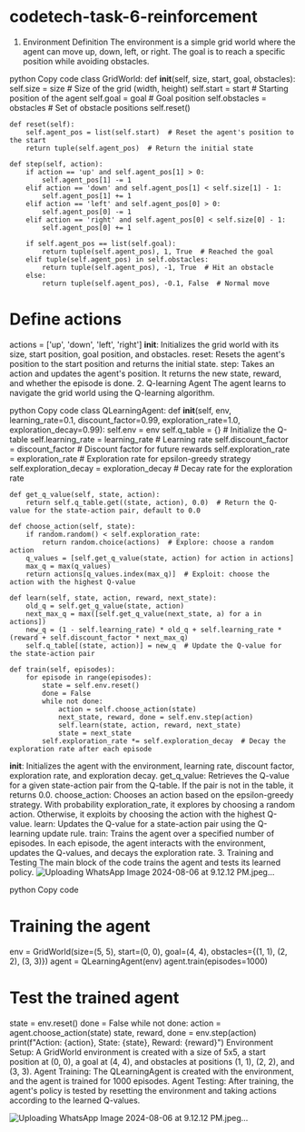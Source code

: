 # codetech-task-6-reinforcement

1. Environment Definition
The environment is a simple grid world where the agent can move up, down, left, or right. The goal is to reach a specific position while avoiding obstacles.

python
Copy code
class GridWorld:
    def __init__(self, size, start, goal, obstacles):
        self.size = size  # Size of the grid (width, height)
        self.start = start  # Starting position of the agent
        self.goal = goal  # Goal position
        self.obstacles = obstacles  # Set of obstacle positions
        self.reset()
    
    def reset(self):
        self.agent_pos = list(self.start)  # Reset the agent's position to the start
        return tuple(self.agent_pos)  # Return the initial state
    
    def step(self, action):
        if action == 'up' and self.agent_pos[1] > 0:
            self.agent_pos[1] -= 1
        elif action == 'down' and self.agent_pos[1] < self.size[1] - 1:
            self.agent_pos[1] += 1
        elif action == 'left' and self.agent_pos[0] > 0:
            self.agent_pos[0] -= 1
        elif action == 'right' and self.agent_pos[0] < self.size[0] - 1:
            self.agent_pos[0] += 1
        
        if self.agent_pos == list(self.goal):
            return tuple(self.agent_pos), 1, True  # Reached the goal
        elif tuple(self.agent_pos) in self.obstacles:
            return tuple(self.agent_pos), -1, True  # Hit an obstacle
        else:
            return tuple(self.agent_pos), -0.1, False  # Normal move

# Define actions
actions = ['up', 'down', 'left', 'right']
__init__: Initializes the grid world with its size, start position, goal position, and obstacles.
reset: Resets the agent's position to the start position and returns the initial state.
step: Takes an action and updates the agent's position. It returns the new state, reward, and whether the episode is done.
2. Q-learning Agent
The agent learns to navigate the grid world using the Q-learning algorithm.

python
Copy code
class QLearningAgent:
    def __init__(self, env, learning_rate=0.1, discount_factor=0.99, exploration_rate=1.0, exploration_decay=0.99):
        self.env = env
        self.q_table = {}  # Initialize the Q-table
        self.learning_rate = learning_rate  # Learning rate
        self.discount_factor = discount_factor  # Discount factor for future rewards
        self.exploration_rate = exploration_rate  # Exploration rate for epsilon-greedy strategy
        self.exploration_decay = exploration_decay  # Decay rate for the exploration rate

    def get_q_value(self, state, action):
        return self.q_table.get((state, action), 0.0)  # Return the Q-value for the state-action pair, default to 0.0

    def choose_action(self, state):
        if random.random() < self.exploration_rate:
            return random.choice(actions)  # Explore: choose a random action
        q_values = [self.get_q_value(state, action) for action in actions]
        max_q = max(q_values)
        return actions[q_values.index(max_q)]  # Exploit: choose the action with the highest Q-value

    def learn(self, state, action, reward, next_state):
        old_q = self.get_q_value(state, action)
        next_max_q = max([self.get_q_value(next_state, a) for a in actions])
        new_q = (1 - self.learning_rate) * old_q + self.learning_rate * (reward + self.discount_factor * next_max_q)
        self.q_table[(state, action)] = new_q  # Update the Q-value for the state-action pair

    def train(self, episodes):
        for episode in range(episodes):
            state = self.env.reset()
            done = False
            while not done:
                action = self.choose_action(state)
                next_state, reward, done = self.env.step(action)
                self.learn(state, action, reward, next_state)
                state = next_state
            self.exploration_rate *= self.exploration_decay  # Decay the exploration rate after each episode
__init__: Initializes the agent with the environment, learning rate, discount factor, exploration rate, and exploration decay.
get_q_value: Retrieves the Q-value for a given state-action pair from the Q-table. If the pair is not in the table, it returns 0.0.
choose_action: Chooses an action based on the epsilon-greedy strategy. With probability exploration_rate, it explores by choosing a random action. Otherwise, it exploits by choosing the action with the highest Q-value.
learn: Updates the Q-value for a state-action pair using the Q-learning update rule.
train: Trains the agent over a specified number of episodes. In each episode, the agent interacts with the environment, updates the Q-values, and decays the exploration rate.
3. Training and Testing
The main block of the code trains the agent and tests its learned policy.
![Uploading WhatsApp Image 2024-08-06 at 9.12.12 PM.jpeg…]()

python
Copy code
# Training the agent
env = GridWorld(size=(5, 5), start=(0, 0), goal=(4, 4), obstacles={(1, 1), (2, 2), (3, 3)})
agent = QLearningAgent(env)
agent.train(episodes=1000)

# Test the trained agent
state = env.reset()
done = False
while not done:
    action = agent.choose_action(state)
    state, reward, done = env.step(action)
    print(f"Action: {action}, State: {state}, Reward: {reward}")
Environment Setup: A GridWorld environment is created with a size of 5x5, a start position at (0, 0), a goal at (4, 4), and obstacles at positions (1, 1), (2, 2), and (3, 3).
Agent Training: The QLearningAgent is created with the environment, and the agent is trained for 1000 episodes.
Agent Testing: After training, the agent's policy is tested by resetting the environment and taking actions according to the learned Q-values. 

![Uploading WhatsApp Image 2024-08-06 at 9.12.12 PM.jpeg…]()
